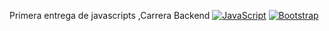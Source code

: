 
Primera entrega de javascripts ,Carrera Backend 
[![JavaScript](https://img.shields.io/badge/JavaScript-F7DF1E.svg?style=for-the-badge&logo=javascript&logoColor=black)](https://www.javascript.com/)
[![Bootstrap](https://img.shields.io/badge/Bootstrap-7952B3.svg?style=for-the-badge&logo=bootstrap&logoColor=white)](https://getbootstrap.com/)
